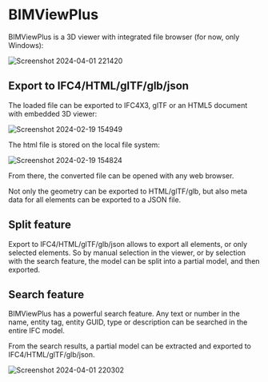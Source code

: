 # BIMViewPlus

BIMViewPlus is a 3D viewer with integrated file browser (for now, only Windows):

![Screenshot 2024-04-01 221420](https://github.com/BIMViewPlus/BIMViewPlus/assets/150842425/42399403-7a04-4496-8c68-e1ac2415819b)

## Export to IFC4/HTML/glTF/glb/json

The loaded file can be exported to IFC4X3, glTF or an HTML5 document with embedded 3D viewer:

![Screenshot 2024-02-19 154949](https://github.com/BIMViewPlus/BIMViewPlus/assets/150842425/70d50b33-c857-4e51-b71f-4bd81c1c513a)

The html file is stored on the local file system:

![Screenshot 2024-02-19 154824](https://github.com/BIMViewPlus/BIMViewPlus/assets/150842425/b508e3d5-59d2-41dc-8980-cf814799f3e6)

From there, the converted file can be opened with any web browser.

Not only the geometry can be exported to HTML/glTF/glb, but also meta data for all elements can be exported to a JSON file.

## Split feature

Export to IFC4/HTML/glTF/glb/json allows to export all elements, or only selected elements. So by manual selection in the viewer, or by selection with the search feature, the model can be split into a partial model, and then exported.

## Search feature
BIMViewPlus has a powerful search feature. Any text or number in the name, entity tag, entity GUID, type or description can be searched in the entire IFC model.

From the search results, a partial model can be extracted and exported to IFC4/HTML/glTF/glb/json.

![Screenshot 2024-04-01 220302](https://github.com/BIMViewPlus/BIMViewPlus/assets/150842425/62a104be-cfd7-4e5e-b79f-ace16b4e0d1e)


